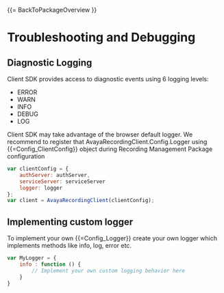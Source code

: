 {{= BackToPackageOverview }}

# Troubleshooting and Debugging

## Diagnostic Logging

Client SDK provides access to diagnostic events using 6 logging levels:

* ERROR
* WARN
* INFO
* DEBUG
* LOG

Client SDK may take advantage of the browser default logger. We recommend to register that AvayaRecordingClient.Config.Logger using {{=Config_ClientConfig}} object during Recording Management Package configuration

```javascript
var clientConfig = {
	authServer: authServer,
	serviceServer: serviceServer
	logger: logger
};
var client = AvayaRecordingClient(clientConfig);
```

## Implementing custom logger

To implement your own {{=Config_Logger}} create your own logger which implements methods like info, log, error etc.

```javascript
var MyLogger = {
	info : function () {
		// Implement your own custom logging behavior here
	}
}
```


